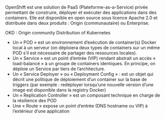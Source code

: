 OpenShift est une solution de PaaS (Plateforme-as-a-Service) privée permettant de construire, déployer et exécuter des applications dans des containers. Elle est disponible en open source sous licence Apache 2.0 et distribuée dans deux produits : Origin (communautaire) ou Enterprise.

OKD : Origin community Distribution of Kubernetes

* Un « POD » est un environnement d’exécution de container(s) Docker local à un serveur (on déploiera deux types de containers sur un même POD s’il est nécessaire de partager des ressources locales).
* Un « Service » est un point d’entrée (VIP) rendant abstrait un accès « load-balancé » à un groupe de containers identiques. En principe, on déploie un Service par tiers de l’architecture.
* Un « Service Deployer » ou « Deployment Config » : est un objet qui décrit une politique de déploiement d’un container sur la base de triggers (par exemple : redéployer lorsqu’une nouvelle version d’une image est disponible dans la registry Docker)
* Un « Replication Controller » est un composant technique en charge de la résilience des POD
* Une « Route » expose un point d’entrée (DNS hostname ou VIP) à l’extérieur d’une application

